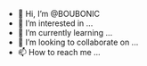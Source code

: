 - 👋 Hi, I’m @BOUBONIC
- 👀 I’m interested in ...
- 🌱 I’m currently learning ...
- 💞️ I’m looking to collaborate on ...
- 📫 How to reach me ...

<!---
BOUBONIC/BOUBONIC is a ✨ special ✨ repository because its `README.md` (this file) appears on your GitHub profile.
You can click the Preview link to take a look at your changes.
--->
